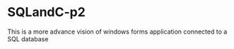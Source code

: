 # SQLandC-p2
This is a more advance vision of windows forms application connected to a SQL database
